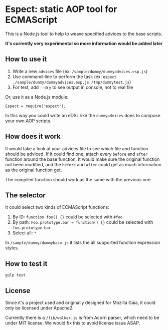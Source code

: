# Espect: static AOP tool for ECMAScript

This is a Node.js tool to help to weave specified advices to the base scripts.

**It's currently very experimental so more information would be added later**

## How to use it

1. Write a new `advices` file (ex: `/sample/dummy/dummyadvices.esp.js`)
2. Use command-line to perform the task
   (ex: `espect ./sample/dummy/dummyadvices.esp.js /tmp/dummytest.js`)
3. For test, add `--dry` to see output in console, not to real file

Or, use it as a Node.js module:

`Espect = require('espect');`

In this way you could write an eDSL like the `dummyadvices` does to compose
your own AOP scripts.

## How does it work

It would take a look at your advices file to see which file and function should be
adviced. If it could find one, attach every `before` and `after` function around the
base function. It would make sure the original function not been modified, and
the `before` and `after` could get as much information as the original function get.

The compiled function should work as the same with the previous one.

## The selector

It could select two kinds of ECMAScript functions:

1. By ID: `function foo() {}` could be selected with `#foo`
2. By path: `Foo.prototype.bar = function() {}` could be selected with `foo.prototype.bar`
3. Select all: `*`

In `/sample/dummy/dummybase.js` it lists the all supported function expression styles.

## How to test it

`gulp test`

## License

Since it's a project used and originally designed for Mozilla Gaia,
it could only be licensed under Apache2.

Currently there is a `/lib/walker.js` is from Acorn parser, which
need to be under MIT license. We would fix this to avoid license
issue ASAP.

